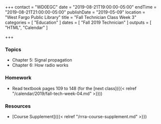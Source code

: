 +++
contact = "WD0EGC"
date = "2019-08-21T19:00:00-05:00"
endTime = "2019-08-21T21:00:00-05:00"
publishDate = "2019-05-09"
location = "West Fargo Public Library"
title = "Fall Technician Class Week 3"
categories = [ "Education" ]
dates = [ "Fall 2019 Technician" ]
outputs = [ "HTML", "Calendar" ]

+++
### Topics

* Chapter 5: Signal propagation
* Chapter 6: How radio works

### Homework

* Read textbook pages 109 to 148 (for the [next class]({{< relref "/calendar/2019/fall-tech-week-04.md" >}}))

### Resources

* [Course Supplement]({{< relref "/rrra-course-supplement.md" >}})
<!--* [Syllabus](/s/2xabO1oD5mbpVRh)-->
